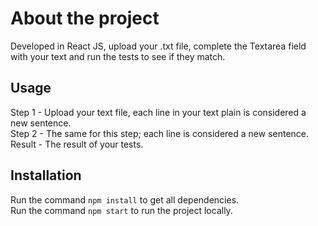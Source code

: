# About the project

Developed in React JS, upload your .txt file, complete the Textarea field with your text and run the tests to see if they match.

## Usage

Step 1 - Upload your text file, each line in your text plain is considered a new sentence.\
Step 2 - The same for this step; each line is considered a new sentence.\
Result - The result of your tests.

## Installation

Run the command `npm install` to get all dependencies.\
Run the command `npm start` to run the project locally.